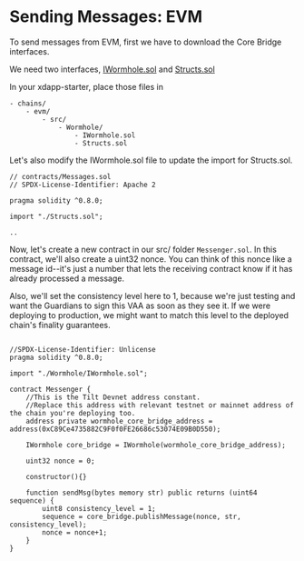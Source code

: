 # Sending Messages: EVM

To send messages from EVM, first we have to download the Core Bridge interfaces.

We need two interfaces, [IWormhole.sol](https://github.com/wormhole-foundation/wormhole/raw/dev.v2/ethereum/contracts/interfaces/IWormhole.sol) and [Structs.sol](https://github.com/wormhole-foundation/wormhole/raw/dev.v2/ethereum/contracts/Structs.sol)

In your xdapp-starter, place those files in

```
- chains/
    - evm/
        - src/
            - Wormhole/
                - IWormhole.sol
                - Structs.sol
```

Let's also modify the IWormhole.sol file to update the import for Structs.sol.

```solidity
// contracts/Messages.sol
// SPDX-License-Identifier: Apache 2

pragma solidity ^0.8.0;

import "./Structs.sol";

..

```

Now, let's create a new contract in our src/ folder `Messenger.sol`. In this contract, we'll also create a uint32 nonce. You can think of this nonce like a message id--it's just a number that lets the receiving contract know if it has already processed a message.

Also, we'll set the consistency level here to 1, because we're just testing and want the Guardians to sign this VAA as soon as they see it. If we were deploying to production, we might want to match this level to the deployed chain's finality guarantees.

```solidity

//SPDX-License-Identifier: Unlicense
pragma solidity ^0.8.0;

import "./Wormhole/IWormhole.sol";

contract Messenger {
    //This is the Tilt Devnet address constant.
    //Replace this address with relevant testnet or mainnet address of the chain you're deploying too.
    address private wormhole_core_bridge_address = address(0xC89Ce4735882C9F0f0FE26686c53074E09B0D550);

    IWormhole core_bridge = IWormhole(wormhole_core_bridge_address);

    uint32 nonce = 0;

    constructor(){}

    function sendMsg(bytes memory str) public returns (uint64 sequence) {
        uint8 consistency_level = 1;
        sequence = core_bridge.publishMessage(nonce, str, consistency_level);
        nonce = nonce+1;
    }
}


```
